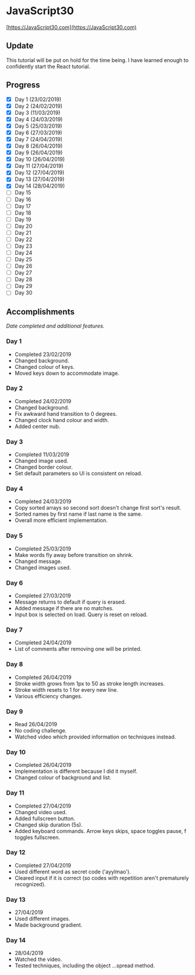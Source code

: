 # JavaScript30
[https://JavaScript30.com](https://JavaScript30.com)

## Update
This tutorial will be put on hold for the time being. I have learned enough to confidently start the React tutorial.

## Progress
- [x] Day 1  (23/02/2019)
- [x] Day 2  (24/02/2019)
- [x] Day 3  (11/03/2019)
- [x] Day 4  (24/03/2019)
- [x] Day 5  (25/03/2019)
- [x] Day 6  (27/03/2019)
- [x] Day 7  (24/04/2019)
- [x] Day 8  (26/04/2019)
- [x] Day 9  (26/04/2019)
- [x] Day 10 (26/04/2019)
- [x] Day 11 (27/04/2019)
- [x] Day 12 (27/04/2019)
- [x] Day 13 (27/04/2019)
- [x] Day 14 (28/04/2019)
- [ ] Day 15
- [ ] Day 16
- [ ] Day 17
- [ ] Day 18
- [ ] Day 19
- [ ] Day 20
- [ ] Day 21
- [ ] Day 22
- [ ] Day 23
- [ ] Day 24
- [ ] Day 25
- [ ] Day 26
- [ ] Day 27
- [ ] Day 28
- [ ] Day 29
- [ ] Day 30

## Accomplishments
<em>Date completed and additional features.</em>

### Day 1
- Completed 23/02/2019
- Changed background.
- Changed colour of keys.
- Moved keys down to accommodate image.

### Day 2
- Completed 24/02/2019
- Changed background.
- Fix awkward hand transition to 0 degrees.
- Changed clock hand colour and width.
- Added center nub.

### Day 3
- Completed 11/03/2019
- Changed image used.
- Changed border colour.
- Set default parameters so UI is consistent on reload.

### Day 4
- Completed 24/03/2019
- Copy sorted arrays so second sort doesn't change first sort's result.
- Sorted names by first name if last name is the same.
- Overall more efficient implementation.

### Day 5
- Completed 25/03/2019
- Make words fly away before transition on shrink.
- Changed message.
- Changed images used.

### Day 6
- Completed 27/03/2019
- Message returns to default if query is erased.
- Added message if there are no matches.
- Input box is selected on load. Query is reset on reload.

### Day 7
- Completed 24/04/2019
- List of comments after removing one will be printed.

### Day 8
- Completed 26/04/2019
- Stroke width grows from 1px to 50 as stroke length increases.
- Stroke width resets to 1 for every new line.
- Various efficiency changes.

### Day 9
- Read 26/04/2019
- No coding challenge.
- Watched video which provided information on techniques instead.

### Day 10
- Completed 26/04/2019
- Implementation is different because I did it myself.
- Changed colour of background and list.

### Day 11
- Completed 27/04/2019
- Changed video used.
- Added fullscreen button.
- Changed skip duration (5s).
- Added keyboard commands. Arrow keys skips, space toggles pause, f toggles fullscreen.

### Day 12
- Completed 27/04/2019
- Used different word as secret code ('ayylmao').
- Cleared input if it is correct (so codes with repetition aren't prematurely recognized).

### Day 13
- 27/04/2019
- Used different images.
- Made background gradient.

### Day 14
- 28/04/2019
- Watched the video.
- Tested techniques, including the object ...spread method.

